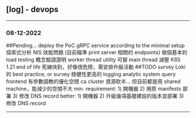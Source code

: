 ## [log] - devops



---
### 08-12-2022

##Pending…
deploy the PoC gRPC service according to the minimal setup
探索式分析 NIS 效能問題 (目前瞄準 print server 相關的 endpoints)
做個基本的 load testing 概念驗證證明 worker thread utility 可替 main thread 減壓
K8S 1.21 end of life 死線快到，好像很危險，需安排升級活動
##TODO
survey Loki 的 best practice, or survey 穩健性更高的 logging analytic system
query frontend 有參數調教的優化空間
ca cluster 資源砍半… 但目前都是用 shared machine，能減少的空間不大
min. requirement: 1) 開機器 2) 用原 manifests 部署 3) 修改 DNS record
better: 1) 開機器 2) 升級幾項基礎建設的版本並部署 3) 修改 DNS record

---